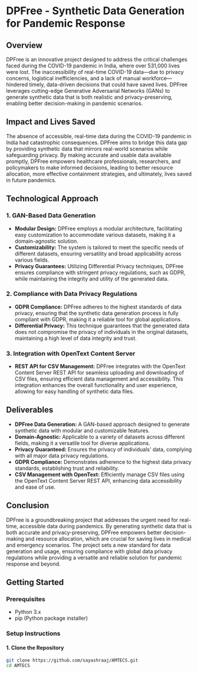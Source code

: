# DPFree - Synthetic Data Generation for Pandemic Response

## Overview
DPFree is an innovative project designed to address the critical challenges faced during the COVID-19 pandemic in India, where over 531,000 lives were lost. The inaccessibility of real-time COVID-19 data—due to privacy concerns, logistical inefficiencies, and a lack of manual workforce—hindered timely, data-driven decisions that could have saved lives. DPFree leverages cutting-edge Generative Adversarial Networks (GANs) to generate synthetic data that is both realistic and privacy-preserving, enabling better decision-making in pandemic scenarios.

## Impact and Lives Saved
The absence of accessible, real-time data during the COVID-19 pandemic in India had catastrophic consequences. DPFree aims to bridge this data gap by providing synthetic data that mirrors real-world scenarios while safeguarding privacy. By making accurate and usable data available promptly, DPFree empowers healthcare professionals, researchers, and policymakers to make informed decisions, leading to better resource allocation, more effective containment strategies, and ultimately, lives saved in future pandemics.

## Technological Approach

### 1. GAN-Based Data Generation
- **Modular Design:** DPFree employs a modular architecture, facilitating easy customization to accommodate various datasets, making it a domain-agnostic solution.
- **Customizability:** The system is tailored to meet the specific needs of different datasets, ensuring versatility and broad applicability across various fields.
- **Privacy Guarantees:** Utilizing Differential Privacy techniques, DPFree ensures compliance with stringent privacy regulations, such as GDPR, while maintaining the integrity and utility of the generated data.

### 2. Compliance with Data Privacy Regulations
- **GDPR Compliance:** DPFree adheres to the highest standards of data privacy, ensuring that the synthetic data generation process is fully compliant with GDPR, making it a reliable tool for global applications.
- **Differential Privacy:** This technique guarantees that the generated data does not compromise the privacy of individuals in the original datasets, maintaining a high level of data integrity and trust.

### 3. Integration with OpenText Content Server
- **REST API for CSV Management:** DPFree integrates with the OpenText Content Server REST API for seamless uploading and downloading of CSV files, ensuring efficient data management and accessibility. This integration enhances the overall functionality and user experience, allowing for easy handling of synthetic data files.

## Deliverables
- **DPFree Data Generation:** A GAN-based approach designed to generate synthetic data with modular and customizable features.
- **Domain-Agnostic:** Applicable to a variety of datasets across different fields, making it a versatile tool for diverse applications.
- **Privacy Guaranteed:** Ensures the privacy of individuals' data, complying with all major data privacy regulations.
- **GDPR Compliance:** Demonstrates adherence to the highest data privacy standards, establishing trust and reliability.
- **CSV Management with OpenText:** Efficiently manage CSV files using the OpenText Content Server REST API, enhancing data accessibility and ease of use.

## Conclusion
DPFree is a groundbreaking project that addresses the urgent need for real-time, accessible data during pandemics. By generating synthetic data that is both accurate and privacy-preserving, DPFree empowers better decision-making and resource allocation, which are crucial for saving lives in medical and emergency scenarios. The project sets a new standard for data generation and usage, ensuring compliance with global data privacy regulations while providing a versatile and reliable solution for pandemic response and beyond.

## Getting Started

### Prerequisites
- Python 3.x
- pip (Python package installer)

### Setup Instructions

#### 1. Clone the Repository
```bash
git clone https://github.com/sayashraaj/AMTECS.git
cd AMTECS
